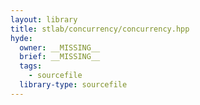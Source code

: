 ```yaml
---
layout: library
title: stlab/concurrency/concurrency.hpp
hyde:
  owner: __MISSING__
  brief: __MISSING__
  tags:
    - sourcefile
  library-type: sourcefile
---
```

